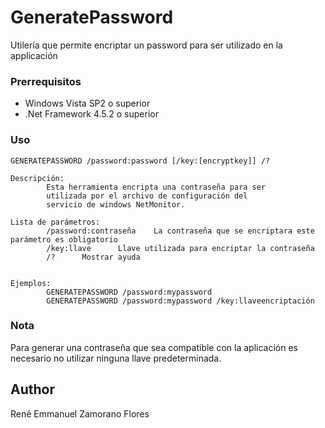 # GeneratePassword

Utilería que permite encriptar un password para ser utilizado en la applicación

### Prerrequisitos

- Windows Vista SP2 o superior
- .Net Framework 4.5.2 o superior

### Uso

```
GENERATEPASSWORD /password:password [/key:[encryptkey]] /?

Descripción:
        Esta herramienta encripta una contraseña para ser
        utilizada por el archivo de configuración del
        servicio de windows NetMonitor.

Lista de parámetros:
        /password:contraseña    La contraseña que se encriptara este parámetro es obligatorio
        /key:llave      Llave utilizada para encriptar la contraseña
        /?      Mostrar ayuda


Ejemplos:
        GENERATEPASSWORD /password:mypassword
        GENERATEPASSWORD /password:mypassword /key:llaveencriptación
```

### Nota
Para generar una contraseña que sea compatible con la aplicación es necesario no utilizar ninguna llave predeterminada.

## Author

René Emmanuel Zamorano Flores
